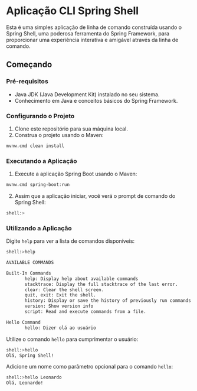 # Aplicação CLI Spring Shell

Esta é uma simples aplicação de linha de comando construída usando o Spring Shell, uma poderosa ferramenta do Spring Framework, para proporcionar uma experiência interativa e amigável através da linha de comando.

## Começando

### Pré-requisitos

- Java JDK (Java Development Kit) instalado no seu sistema.
- Conhecimento em Java e conceitos básicos do Spring Framework.

### Configurando o Projeto

1. Clone este repositório para sua máquina local.
1. Construa o projeto usando o Maven:

```bash
mvnw.cmd clean install
```

### Executando a Aplicação

1. Execute a aplicação Spring Boot usando o Maven:

```bash
mvnw.cmd spring-boot:run
```

2. Assim que a aplicação iniciar, você verá o prompt de comando do Spring Shell:

```bash
shell:>
```

### Utilizando a Aplicação

Digite `help` para ver a lista de comandos disponíveis:

```bash
shell:>help

AVAILABLE COMMANDS

Built-In Commands
       help: Display help about available commands
       stacktrace: Display the full stacktrace of the last error.
       clear: Clear the shell screen.
       quit, exit: Exit the shell.
       history: Display or save the history of previously run commands
       version: Show version info
       script: Read and execute commands from a file.

Hello Command
       hello: Dizer olá ao usuário
```

Utilize o comando `hello` para cumprimentar o usuário:

```bash
shell:>hello
Olá, Spring Shell!
```

Adicione um nome como parâmetro opcional para o comando `hello`:

```bash
shell:>hello Leonardo
Olá, Leonardo!
```


